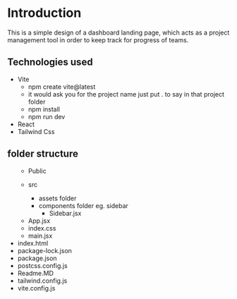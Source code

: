 <h1>Introduction</h1>
<p>This is a simple design of a dashboard landing page, which acts as a project management tool in order to keep track for progress of teams. </p>

<h2>Technologies used</h2>
<ul>
<li>Vite
<ul>
<!-- installation guide for vite   -->
<li>npm create vite@latest</li>
<li>it would ask you for the project name  just put . to say in that project folder</li>
<!-- example:npm create vite@latest my-react-app -- --template . -->
<li>npm install</li>
<!-- to install node modules -->
<li>npm run dev</li>
<!-- to kick start your application-->
</ul>
</li>
<li>React</li>
<li>Tailwind Css</li>
</ul>

<h2>folder structure</h2>
<ul>
<ul>
<li>Public </li>
</ul>
<ul>
<li>src</li>
<ul>
<li>assets folder</li>
<li>components folder eg. sidebar
<ul>
<li>Sidebar.jsx</li>
</ul>
</li>
</ul>
<li>App.jsx</li>
<li>index.css</li>
<li>main.jsx</li>
</ul>
<li>index.html</li>
<li>package-lock.json</li>
<li>package.json</li>
<li>postcss.config.js</li>
<li>Readme.MD</li>
<li>tailwind.config.js</li>
<li>vite.config.js</li>
</ul>
